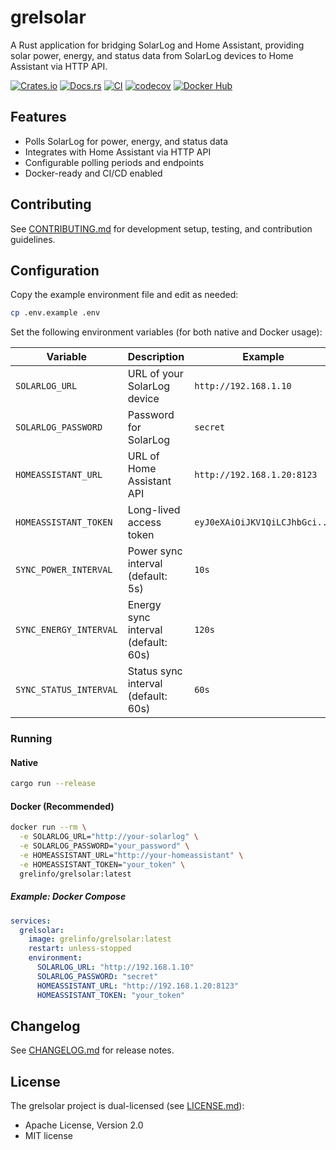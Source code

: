 # grelsolar

A Rust application for bridging SolarLog and Home Assistant, providing solar power, energy, and status data from SolarLog devices to Home Assistant via HTTP API.


[![Crates.io](https://img.shields.io/crates/v/grelsolar)](https://crates.io/crates/grelsolar)
[![Docs.rs](https://img.shields.io/docsrs/grelsolar)](https://docs.rs/grelsolar)
[![CI](https://github.com/grelinfo/grelsolar/actions/workflows/ci.yml/badge.svg)](https://github.com/grelinfo/grelsolar/actions/workflows/ci.yml)
[![codecov](https://codecov.io/gh/grelinfo/grelsolar/graph/badge.svg?token=GDFY0AEFWR)](https://codecov.io/gh/grelinfo/grelsolar)
[![Docker Hub](https://img.shields.io/docker/pulls/grelinfo/grelsolar)](https://hub.docker.com/r/grelinfo/grelsolar)


## Features
- Polls SolarLog for power, energy, and status data
- Integrates with Home Assistant via HTTP API
- Configurable polling periods and endpoints
- Docker-ready and CI/CD enabled

## Contributing

See [CONTRIBUTING.md](CONTRIBUTING.md) for development setup, testing, and contribution guidelines.

## Configuration

Copy the example environment file and edit as needed:
```sh
cp .env.example .env
```

Set the following environment variables (for both native and Docker usage):

| Variable                  | Description                        | Example                        |
|---------------------------|------------------------------------|--------------------------------|
| `SOLARLOG_URL`            | URL of your SolarLog device        | `http://192.168.1.10`          |
| `SOLARLOG_PASSWORD`       | Password for SolarLog              | `secret`                       |
| `HOMEASSISTANT_URL`       | URL of Home Assistant API          | `http://192.168.1.20:8123`     |
| `HOMEASSISTANT_TOKEN`     | Long-lived access token            | `eyJ0eXAiOiJKV1QiLCJhbGci...`  |
| `SYNC_POWER_INTERVAL`     | Power sync interval (default: 5s)  | `10s`                          |
| `SYNC_ENERGY_INTERVAL`    | Energy sync interval (default: 60s)| `120s`                         |
| `SYNC_STATUS_INTERVAL`    | Status sync interval (default: 60s)| `60s`                          |

### Running

#### Native
```sh
cargo run --release
```

#### Docker (Recommended)

```sh
docker run --rm \
  -e SOLARLOG_URL="http://your-solarlog" \
  -e SOLARLOG_PASSWORD="your_password" \
  -e HOMEASSISTANT_URL="http://your-homeassistant" \
  -e HOMEASSISTANT_TOKEN="your_token" \
  grelinfo/grelsolar:latest
```

##### Example: Docker Compose

```yaml
services:
  grelsolar:
    image: grelinfo/grelsolar:latest
    restart: unless-stopped
    environment:
      SOLARLOG_URL: "http://192.168.1.10"
      SOLARLOG_PASSWORD: "secret"
      HOMEASSISTANT_URL: "http://192.168.1.20:8123"
      HOMEASSISTANT_TOKEN: "your_token"
```

## Changelog

See [CHANGELOG.md](CHANGELOG.md) for release notes.

## License

The grelsolar project is dual-licensed (see [LICENSE.md](LICENSE.md)):
- Apache License, Version 2.0
- MIT license
